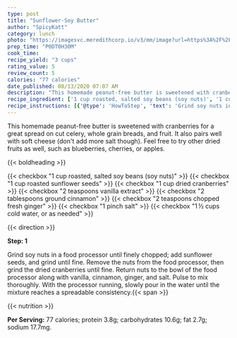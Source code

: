 ```yaml
---
type: post
title: "Sunflower-Soy Butter"
author: "SpicyKatt"
category: lunch
photo: "https://imagesvc.meredithcorp.io/v3/mm/image?url=https%3A%2F%2Fimages.media-allrecipes.com%2Fuserphotos%2F499287.jpg"
prep_time: "P0DT0H30M"
cook_time: 
recipe_yield: "3 cups"
rating_value: 5
review_count: 5
calories: "77 calories"
date_published: 08/13/2020 07:07 AM
description: "This homemade peanut-free butter is sweetened with cranberries for a great spread on cut celery, whole grain breads, and fruit. It also pairs well with soft cheese (don't add more salt though).  Feel free to try other dried fruits as well, such as blueberries, cherries, or apples."
recipe_ingredient: ['1 cup roasted, salted soy beans (soy nuts)', '1 cup roasted sunflower seeds', '1 cup dried cranberries', '2 teaspoons vanilla extract', '2 tablespoons ground cinnamon', '2 teaspoons chopped fresh ginger', '1 pinch salt', '1\u2009½ cups cold water, or as needed']
recipe_instructions: [{'@type': 'HowToStep', 'text': 'Grind soy nuts in a food processor until finely chopped; add sunflower seeds, and grind until fine.  Remove the nuts from the food processor, then grind the dried cranberries until fine.  Return nuts to the bowl of the food processor along with vanilla, cinnamon, ginger, and salt.  Pulse to mix thoroughly.  With the processor running, slowly pour in the water until the mixture reaches a spreadable consistency.\n'}]
---
```


This homemade peanut-free butter is sweetened with cranberries for a great spread on cut celery, whole grain breads, and fruit. It also pairs well with soft cheese (don't add more salt though).  Feel free to try other dried fruits as well, such as blueberries, cherries, or apples. 

{{< boldheading >}}

{{< checkbox "1 cup roasted, salted soy beans (soy nuts)" >}}
{{< checkbox "1 cup roasted sunflower seeds" >}}
{{< checkbox "1 cup dried cranberries" >}}
{{< checkbox "2 teaspoons vanilla extract" >}}
{{< checkbox "2 tablespoons ground cinnamon" >}}
{{< checkbox "2 teaspoons chopped fresh ginger" >}}
{{< checkbox "1 pinch salt" >}}
{{< checkbox "1 ½ cups cold water, or as needed" >}}


{{< direction >}}

**Step: 1**

Grind soy nuts in a food processor until finely chopped; add sunflower seeds, and grind until fine.  Remove the nuts from the food processor, then grind the dried cranberries until fine.  Return nuts to the bowl of the food processor along with vanilla, cinnamon, ginger, and salt.  Pulse to mix thoroughly.  With the processor running, slowly pour in the water until the mixture reaches a spreadable consistency.{{< span >}}

{{< nutrition >}}

**Per Serving:** 77 calories; protein 3.8g; carbohydrates 10.6g; fat 2.7g; sodium 17.7mg.